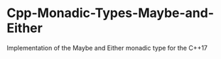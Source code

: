 # Cpp-Monadic-Types-Maybe-and-Either
Implementation of the Maybe and Either monadic type for the C++17
